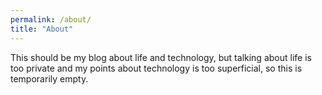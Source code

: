 ```yaml
---
permalink: /about/
title: "About"
---
```


This should be my blog about life and technology, but talking about life is too private and my points about technology is too superficial, so this is temporarily empty.